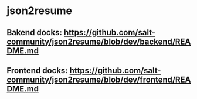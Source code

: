 # json2resume
## Bakend docks: https://github.com/salt-community/json2resume/blob/dev/backend/README.md
## Frontend docks: https://github.com/salt-community/json2resume/blob/dev/frontend/README.md
